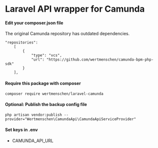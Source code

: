 # Laravel API wrapper for Camunda

#### Edit your composer.json file
The original Camunda repository has outdated dependencies.
```shell
"repositories":
    [
        {
            "type": "vcs",
            "url": "https://github.com/wertmenschen/camunda-bpm-php-sdk"
        }
    ],
```

#### Require this package with composer

```shell
composer require wertmenschen/laravel-camunda
```


#### Optional: Publish the backup config file
```shell
php artisan vendor:publish --provider="Wertmenschen\CamundaApi\CamundaApiServiceProvider"
```

#### Set keys in .env
* CAMUNDA_API_URL
